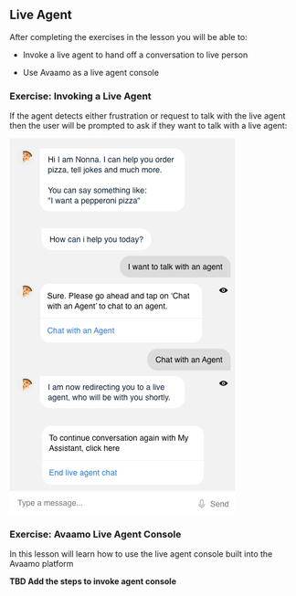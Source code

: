 ## Live Agent

After completing the exercises in the lesson you will be able to:

- Invoke a live agent to hand off a conversation to live person

- Use Avaamo as a live agent console

### Exercise: Invoking a Live Agent

If the agent detects either frustration or request to talk with the live agent then the user
will be prompted to ask if they want to talk with a live agent:

![Live agent example](contents/my-agent/live-agent/images/live-agent-chat-window.png)

### Exercise: Avaamo Live Agent Console

In this lesson will learn how to use the live agent console built into the Avaamo platform

**TBD Add the steps to invoke agent console**


